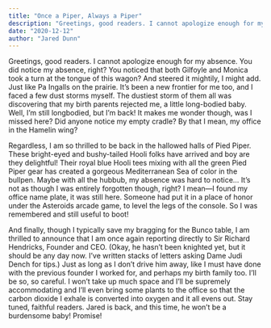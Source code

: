 ```yaml
---
title: "Once a Piper, Always a Piper"
description: "Greetings, good readers. I cannot apologize enough for my absence."
date: "2020-12-12"
author: "Jared Dunn"
---
```


Greetings, good readers. I cannot apologize enough for my absence. You did notice my absence, right? You noticed that both Gilfoyle and Monica took a turn at the tongue of this wagon? And steered it mightily, I might add. Just like Pa Ingalls on the prairie. It’s been a new frontier for me too, and I faced a few dust storms myself. The dustiest storm of them all was discovering that my birth parents rejected me, a little long-bodied baby. Well, I’m still longbodied, but I’m back! It makes me wonder though, was I missed here? Did anyone notice my empty cradle? By that I mean, my office in the Hamelin wing?

Regardless, I am so thrilled to be back in the hallowed halls of Pied Piper. These bright-eyed and bushy-tailed Hooli folks have arrived and boy are they delightful! Their royal blue Hooli tees mixing with all the green Pied Piper gear has created a gorgeous Mediterranean Sea of color in the bullpen. Maybe with all the hubbub, my absence was hard to notice… It’s not as though I was entirely forgotten though, right? I mean—I found my office name plate, it was still here. Someone had put it in a place of honor under the Asteroids arcade game, to level the legs of the console. So I was remembered and still useful to boot!

And finally, though I typically save my bragging for the Bunco table, I am thrilled to announce that I am once again reporting directly to Sir Richard Hendricks, Founder and CEO. (Okay, he hasn’t been knighted yet, but it should be any day now. I’ve written stacks of letters asking Dame Judi Dench for tips.) Just as long as I don’t drive him away, like I must have done with the previous founder I worked for, and perhaps my birth family too. I’ll be so, so careful. I won’t take up much space and I’ll be supremely accommodating and I’ll even bring some plants to the office so that the carbon dioxide I exhale is converted into oxygen and it all evens out. Stay tuned, faithful readers. Jared is back, and this time, he won’t be a burdensome baby! Promise!
